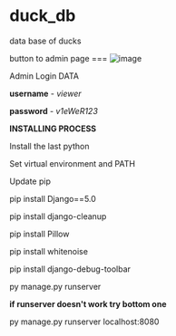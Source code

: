 # duck_db
data base of ducks


 button to admin page === ![image](https://github.com/Leus525/duck_db/assets/32685789/a11eb5e9-398e-4294-b93c-94a7a123db2c)

Admin Login DATA

**username** - _viewer_

**password** - _v1eWeR123_

**INSTALLING PROCESS**

Install the last python

Set virtual environment and PATH

Update pip

pip install Django==5.0

pip install django-cleanup

pip install Pillow

pip install whitenoise

pip install django-debug-toolbar

py manage.py runserver

**if runserver doesn't work try bottom one**

py manage.py runserver localhost:8080
